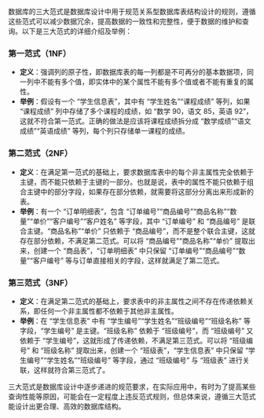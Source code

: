 数据库的三大范式是数据库设计中用于规范关系型数据库表结构设计的规则，遵循这些范式可以减少数据冗余，提高数据的一致性和完整性，便于数据的维护和查询。以下是三大范式的详细介绍及举例：

### 第一范式（1NF）

- **定义**：强调列的原子性，即数据库表的每一列都是不可再分的基本数据项，同一列中不能有多个值，即实体中的某个属性不能有多个值或者不能有重复的属性。
- **举例**：假设有一个 “学生信息表”，其中有 “学生姓名”“课程成绩” 等列，如果 “课程成绩” 列中存储了多个课程的成绩，如 “数学 90，语文 85，英语 92”，这就不符合第一范式。正确的做法是应该将课程成绩拆分成 “数学成绩”“语文成绩”“英语成绩” 等列，每个列只存储单一课程的成绩。

### 第二范式（2NF）

- **定义**：在满足第一范式的基础上，要求数据库表中的每个非主属性完全依赖于主键，而不能只依赖于主键的一部分。也就是说，表中的属性不能只依赖于组合主键中的部分字段，如果存在部分依赖，就需要将这部分分离出来形成新的表。
- **举例**：有一个 “订单明细表”，包含 “订单编号”“商品编号”“商品名称”“数量”“单价”“客户编号”“客户姓名” 等字段，其中 “订单编号” 和 “商品编号” 是联合主键。“商品名称”“单价” 只依赖于 “商品编号”，而不是整个联合主键，这就存在部分依赖，不满足第二范式。可以将 “商品编号”“商品名称”“单价” 提取出来，创建一个 “商品表”，“订单明细表” 中只保留 “订单编号”“商品编号”“数量”“客户编号” 等与订单直接相关的字段，这样就满足了第二范式。

### 第三范式（3NF）

- **定义**：在满足第二范式的基础上，要求表中的非主属性之间不存在传递依赖关系，即任何一个非主属性都不依赖于其他非主属性。
- **举例**：在 “学生信息表” 中有 “学生编号”“学生姓名”“班级编号”“班级名称” 等字段，“学生编号” 是主键。“班级名称” 依赖于 “班级编号”，而 “班级编号” 又依赖于 “学生编号”，这就形成了传递依赖，不满足第三范式。可以将 “班级编号” 和 “班级名称” 提取出来，创建一个 “班级表”，“学生信息表” 中只保留 “学生编号”“学生姓名”“班级编号” 等字段，通过 “班级编号” 与 “班级表” 进行关联，这样就符合第三范式了。

三大范式是数据库设计中逐步递进的规范要求，在实际应用中，有时为了提高某些查询性能等原因，可能会在一定程度上违反范式规则，但总体来说，遵循三大范式能设计出更合理、高效的数据库结构。